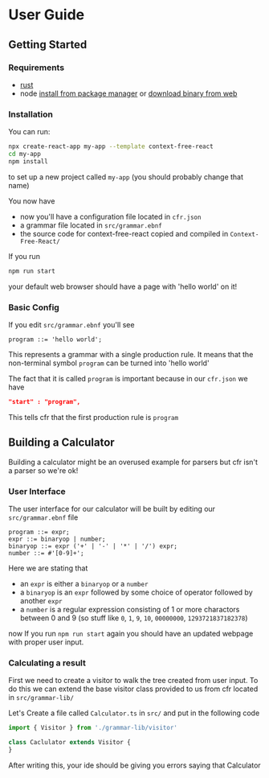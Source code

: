 # User Guide
## Getting Started
### Requirements 
* [rust](https://www.rust-lang.org/tools/install)
* node [install from package manager](https://nodejs.org/en/download/package-manager/) or [download binary from web](https://nodejs.org/en/download/)

### Installation

You can run:

```sh
npx create-react-app my-app --template context-free-react
cd my-app
npm install
```

to set up a new project called `my-app` (you should probably change that name)

You now have

* now you'll have a configuration file located in `cfr.json` 
* a grammar file located in `src/grammar.ebnf`
* the source code for context-free-react copied and compiled in `Context-Free-React/` 

If you run 

```sh
npm run start
```

your default web browser should have a page with 'hello world' on it!


### Basic Config

If you edit `src/grammar.ebnf` you'll see

``` ebnf
program ::= 'hello world';
```

This represents a grammar with a single production rule. It means that the non-terminal symbol `program` can be turned into 'hello world'

The fact that it is called `program` is important because in our `cfr.json` we have

```json
"start" : "program",
```

This tells cfr that the first production rule is `program`

## Building a Calculator

Building a calculator might be an overused example for parsers but cfr isn't a parser so we're ok!

### User Interface

The user interface for our calculator will be built by editing our `src/grammar.ebnf` file

```ebnf
program ::= expr;
expr ::= binaryop | number;
binaryop ::= expr ('+' | '-' | '*' | '/') expr;
number ::= #'[0-9]+';
```

Here we are stating that 
* an `expr` is either a `binaryop` or a `number`
* a `binaryop` is an `expr` followed by some choice of operator followed by another `expr`
* a `number` is a regular expression consisting of 1 or more charactors between 0 and 9 (so stuff like `0`, `1`, `9`, `10`, `00000000`, `1293721837182378`)

now If you run `npm run start` again you should have an updated webpage with proper user input.

### Calculating a result

First we need to create a visitor to walk the tree created from user input. To do this we can extend the base visitor class provided to us from cfr located in `src/grammar-lib/`

Let's Create a file called `Calculator.ts` in `src/` and put in the following code

```typescript
import { Visitor } from './grammar-lib/visitor'

class Caclulator extends Visitor {
}
```

After writing this, your ide should be giving you errors saying that Calculator
